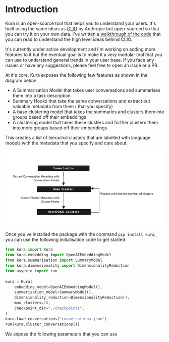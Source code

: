 # Introduction

Kura is an open-source tool that helps you to understand your users. It's built using the same ideas as [CLIO](https://www.anthropic.com/research/clio) by Anthropic but open-sourced so that you can try it on your own data. I've written a [walkthrough of the code](https://ivanleo.com/blog/understanding-user-conversations) that you can read to understand the high level ideas behind CLIO.

It's currently under active development and I'm working on adding more features to it but the eventual goal is to make it a very modular tool that you can use to understand general trends in your user base. If you face any issues or have any suggestions, please feel free to open an issue or a PR.

At it's core, Kura exposes the following few features as shown in the diagram below

- A Summarisation Model that takes user conversations and summarises them into a task description
- Summary Hooks that take the same conversations and extract out valuable metadata from them ( that you specify)
- A base clustering model that takes the summaries and clusters them into groups based off their embeddings
- A clustering model that takes these clusters and further clusters them into more groups based off their embeddings

This creates a list of hierachal clusters that are labelled with language models with the metadata that you specify and care about.

![](./kura.png)

Once you've installed the package with the command `pip install kura`, you can use the following initialisation code to get started

```python
from kura import Kura
from kura.embedding import OpenAIEmbeddingModel
from kura.summarisation import SummaryModel
from kura.dimensionality import DimensionalityReduction
from asyncio import run

kura = Kura(
    embedding_model=OpenAIEmbeddingModel(),
    summarisation_model=SummaryModel(),
    dimensionality_reduction=DimensionalityReduction(),
    max_clusters=10,
    checkpoint_dir="./checkpoints",
)
kura.load_conversations("conversations.json")
run(kura.cluster_conversations())

```

We expose the following parameters that you can use
